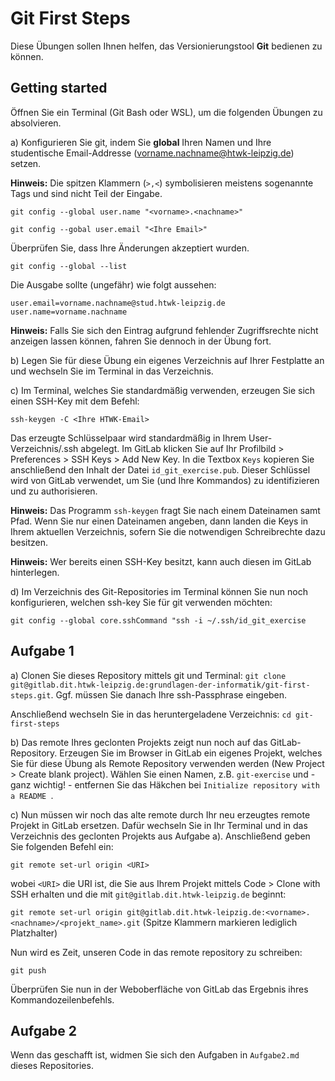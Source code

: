 # Git First Steps

Diese Übungen sollen Ihnen helfen, das Versionierungstool **Git** bedienen zu können.

## Getting started

Öffnen Sie ein Terminal (Git Bash oder WSL), um die folgenden Übungen zu absolvieren.

a) Konfigurieren Sie git, indem Sie **global** Ihren Namen und Ihre studentische Email-Addresse (vorname.nachname@htwk-leipzig.de) setzen.

<strong>Hinweis:</strong> Die spitzen Klammern (`>,<`) symbolisieren meistens sogenannte Tags und sind nicht Teil der Eingabe.

`git config --global user.name "<vorname>.<nachname>"`

`git config --gobal user.email "<Ihre Email>"`

Überprüfen Sie, dass Ihre Änderungen akzeptiert wurden.

`git config --global --list`

Die Ausgabe sollte (ungefähr) wie folgt aussehen:

```
user.email=vorname.nachname@stud.htwk-leipzig.de
user.name=vorname.nachname
```

**Hinweis:** Falls Sie sich den Eintrag aufgrund fehlender Zugriffsrechte nicht anzeigen lassen können, fahren Sie dennoch in der Übung fort.

b) Legen Sie für diese Übung ein eigenes Verzeichnis auf Ihrer Festplatte an und wechseln Sie im Terminal in das Verzeichnis.

c) Im Terminal, welches Sie standardmäßig verwenden, erzeugen Sie sich einen SSH-Key mit dem Befehl: 

`ssh-keygen -C <Ihre HTWK-Email>`

Das erzeugte Schlüsselpaar wird standardmäßig in Ihrem User-Verzeichnis/.ssh abgelegt. Im GitLab klicken Sie auf Ihr Profilbild > Preferences > SSH Keys > Add New Key. In die Textbox `Keys` kopieren Sie anschließend den Inhalt der Datei `id_git_exercise.pub`. Dieser Schlüssel wird von GitLab verwendet, um Sie (und Ihre Kommandos) zu identifizieren und zu authorisieren.

<strong>Hinweis:</strong> Das Programm `ssh-keygen` fragt Sie nach einem Dateinamen samt Pfad. Wenn Sie nur einen Dateinamen angeben, dann landen die Keys in Ihrem aktuellen Verzeichnis, sofern Sie die notwendigen Schreibrechte dazu besitzen.

<strong>Hinweis:</strong> Wer bereits einen SSH-Key besitzt, kann auch diesen im GitLab hinterlegen.

d) Im Verzeichnis des Git-Repositories im Terminal können Sie nun noch konfigurieren, welchen ssh-key Sie für git verwenden möchten:

`git config --global core.sshCommand "ssh -i ~/.ssh/id_git_exercise`

## Aufgabe 1

a) Clonen Sie dieses Repository mittels git und Terminal: `git clone git@gitlab.dit.htwk-leipzig.de:grundlagen-der-informatik/git-first-steps.git`. Ggf. müssen Sie danach Ihre ssh-Passphrase eingeben.

Anschließend wechseln Sie in das heruntergeladene Verzeichnis:
`cd git-first-steps`

b) Das remote Ihres geclonten Projekts zeigt nun noch auf das GitLab-Repository. Erzeugen Sie im Browser in GitLab ein eigenes Projekt, welches Sie für diese Übung als Remote Repository verwenden werden (New Project > Create blank project). Wählen Sie einen Namen, z.B. `git-exercise` und - ganz wichtig! - entfernen Sie das Häkchen bei `Initialize repository with a README `.

c) Nun müssen wir noch das alte remote durch Ihr neu erzeugtes remote Projekt in GitLab ersetzen. Dafür wechseln Sie in Ihr Terminal und in das Verzeichnis des geclonten Projekts aus Aufgabe a). Anschließend geben Sie folgenden Befehl ein:

`git remote set-url origin <URI>`

wobei `<URI>` die URI ist, die Sie aus Ihrem Projekt mittels Code > Clone with SSH erhalten und die mit `git@gitlab.dit.htwk-leipzig.de` beginnt:

`git remote set-url origin git@gitlab.dit.htwk-leipzig.de:<vorname>.<nachname>/<projekt_name>.git`
(Spitze Klammern markieren lediglich Platzhalter)

Nun wird es Zeit, unseren Code in das remote repository zu schreiben:

`git push`

Überprüfen Sie nun in der Weboberfläche von GitLab das Ergebnis ihres Kommandozeilenbefehls.

## Aufgabe 2

Wenn das geschafft ist, widmen Sie sich den Aufgaben in `Aufgabe2.md` dieses Repositories.